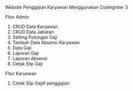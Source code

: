Website Penggajian Karyawan Menggunakan Codeigniter 3

Fitur Admin
1. CRUD Data Karyawan
2. CRUD Data Jabatan
3. Setting Potongan Gaji
4. Tambah Data Absensi Karyawan
5. Data Gaji
6. Laporan Gaji
7. Laporan Absensi
8. Cetak Slip Gaji

Fitur Karyawan
1. Cetak Slip Gaji#   p e n g g a j i a n  
 